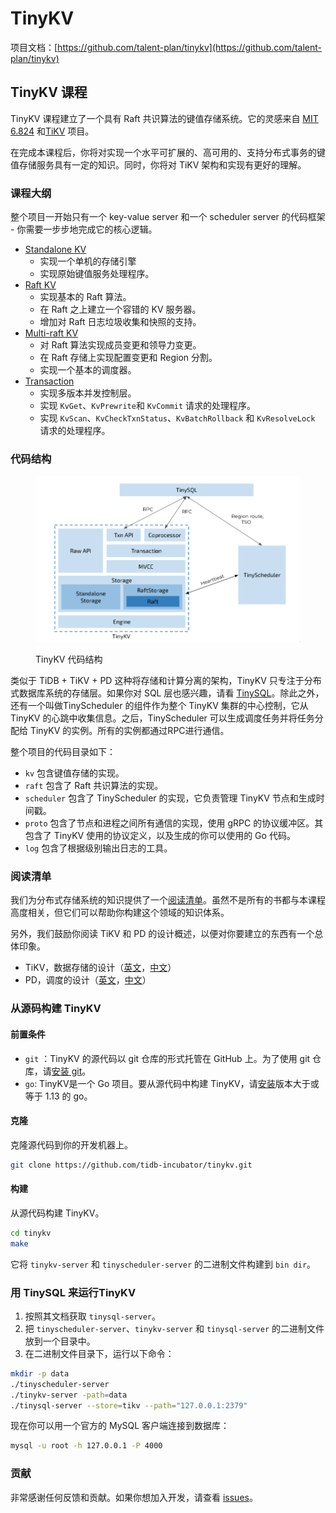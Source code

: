 # TinyKV

项目文档：[https://github.com/talent-plan/tinykv](https://github.com/talent-plan/tinykv)

## TinyKV 课程

TinyKV 课程建立了一个具有 Raft 共识算法的键值存储系统。它的灵感来自 [MIT 6.824](https://pdos.csail.mit.edu/6.824/) 和[TiKV](https://github.com/tikv/tikv) 项目。

在完成本课程后，你将对实现一个水平可扩展的、高可用的、支持分布式事务的键值存储服务具有一定的知识。同时，你将对 TiKV 架构和实现有更好的理解。

### 课程大纲

整个项目一开始只有一个 key-value server 和一个 scheduler server 的代码框架 - 你需要一步步地完成它的核心逻辑。

* [Standalone KV](https://github.com/talent-plan/tinykv/blob/course/doc/project1-StandaloneKV.md)
  * 实现一个单机的存储引擎
  * 实现原始键值服务处理程序。
* [Raft KV](https://github.com/talent-plan/tinykv/blob/course/doc/project2-RaftKV.md)
  * 实现基本的 Raft 算法。&#x20;
  * 在 Raft 之上建立一个容错的 KV 服务器。
  * 增加对 Raft 日志垃圾收集和快照的支持。
* [Multi-raft KV](https://github.com/talent-plan/tinykv/blob/course/doc/project3-MultiRaftKV.md)
  * 对 Raft 算法实现成员变更和领导力变更。
  * 在 Raft 存储上实现配置变更和 Region 分割。
  * 实现一个基本的调度器。
* [Transaction](https://github.com/talent-plan/tinykv/blob/course/doc/project4-Transaction.md)
  * 实现多版本并发控制层。
  * 实现 `KvGet`、`KvPrewrite`和 `KvCommit` 请求的处理程序。
  * 实现 `KvScan`、`KvCheckTxnStatus`、`KvBatchRollback` 和 `KvResolveLock` 请求的处理程序。

### 代码结构

<figure><img src="../../.gitbook/assets/image (1) (2) (1).png" alt=""><figcaption><p>TinyKV 代码结构</p></figcaption></figure>

类似于 TiDB + TiKV + PD 这种将存储和计算分离的架构，TinyKV 只专注于分布式数据库系统的存储层。如果你对 SQL 层也感兴趣，请看  [TinySQL](https://github.com/tidb-incubator/tinysql)。除此之外，还有一个叫做TinyScheduler 的组件作为整个 TinyKV 集群的中心控制，它从 TinyKV 的心跳中收集信息。之后，TinyScheduler 可以生成调度任务并将任务分配给 TinyKV 的实例。所有的实例都通过RPC进行通信。

整个项目的代码目录如下：

* `kv` 包含键值存储的实现。&#x20;
* `raft` 包含了 Raft 共识算法的实现。&#x20;
* `scheduler` 包含了 TinyScheduler 的实现，它负责管理 TinyKV 节点和生成时间戳。&#x20;
* `proto` 包含了节点和进程之间所有通信的实现，使用 gRPC 的协议缓冲区。其包含了 TinyKV 使用的协议定义，以及生成的你可以使用的 Go 代码。&#x20;
* `log` 包含了根据级别输出日志的工具。

### 阅读清单

我们为分布式存储系统的知识提供了一个[阅读清单](https://github.com/talent-plan/tinykv/blob/course/doc/reading\_list.md)。虽然不是所有的书都与本课程高度相关，但它们可以帮助你构建这个领域的知识体系。

另外，我们鼓励你阅读 TiKV 和 PD 的设计概述，以便对你要建立的东西有一个总体印象。

* TiKV，数据存储的设计（[英文](https://en.pingcap.com/blog/tidb-internal-data-storage)，[中文](https://pingcap.com/zh/blog/tidb-internal-1)）
* PD，调度的设计（[英文](https://en.pingcap.com/blog/tidb-internal-scheduling)，[中文](https://pingcap.com/zh/blog/tidb-internal-3)）

### 从源码构建 TinyKV

#### 前置条件

* `git` ：TinyKV 的源代码以 git 仓库的形式托管在 GitHub 上。为了使用 git 仓库，请[安装 git](https://git-scm.com/downloads)。
* `go`: TinyKV是一个 Go 项目。要从源代码中构建 TinyKV，请[安装](https://golang.org/doc/install)版本大于或等于 1.13 的 go。

#### 克隆

克隆源代码到你的开发机器上。

```bash
git clone https://github.com/tidb-incubator/tinykv.git
```

#### 构建

从源代码构建 TinyKV。

```bash
cd tinykv
make
```

它将 `tinykv-server` 和 `tinyscheduler-server` 的二进制文件构建到 `bin dir`。

### 用 TinySQL 来运行TinyKV

1. 按照其文档获取 `tinysql-server`。&#x20;
2. 把 `tinyscheduler-server`、`tinykv-server` 和 `tinysql-server` 的二进制文件放到一个目录中。&#x20;
3. 在二进制文件目录下，运行以下命令：

```bash
mkdir -p data
./tinyscheduler-server
./tinykv-server -path=data
./tinysql-server --store=tikv --path="127.0.0.1:2379"
```

现在你可以用一个官方的 MySQL 客户端连接到数据库：

```bash
mysql -u root -h 127.0.0.1 -P 4000
```

### 贡献

非常感谢任何反馈和贡献。如果你想加入开发，请查看 [issues](https://github.com/tidb-incubator/tinykv/issues)。
